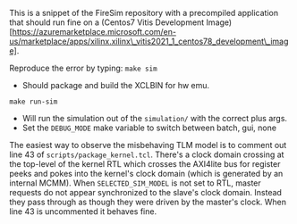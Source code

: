 This is a snippet of the FireSim repository with a precompiled application that
should run fine on a (Centos7 Vitis Development Image)[https://azuremarketplace.microsoft.com/en-us/marketplace/apps/xilinx.xilinx\_vitis2021_1_centos78_development\_image].

Reproduce the error by typing:
`make sim`
- Should package and build the XCLBIN for hw emu.

`make run-sim`
- Will run the simulation out of the `simulation/` with the correct plus args.
- Set the `DEBUG_MODE` make variable to switch between batch, gui, none


The easiest way to observe the misbehaving TLM model is to comment out line 43
of `scripts/package_kernel.tcl`. There's a clock domain crossing at the
top-level of the kernel RTL which crosses the AXI4lite bus for register peeks
and pokes into the kernel's clock domain (which is generated by an internal
MCMM). When `SELECTED_SIM_MODEL` is not set to RTL, master requests do not
appear synchronized to the slave's clock domain. Instead they pass through as
though they were driven by the master's clock. When line 43 is uncommented it
behaves fine.

